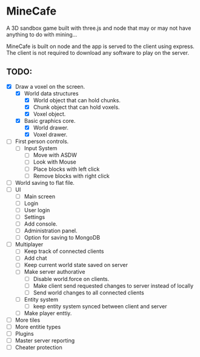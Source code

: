 # MineCafe
A 3D sandbox game built with three.js and node that may or may not have anything to do with mining...

MineCafe is built on node and the app is served to the client using express. The client is not required to download any software to play on the server.

## TODO:
- [x] Draw a voxel on the screen.
  - [x] World data structures
    - [x] World object that can hold chunks.
    - [x] Chunk object that can hold voxels.
    - [x] Voxel object.
  - [x] Basic graphics core.
    - [x] World drawer.
    - [x] Voxel drawer.
- [ ] First person controls.
  - [ ] Input System
    - [ ] Move with ASDW
    - [ ] Look with Mouse
    - [ ] Place blocks with left click
    - [ ] Remove blocks with right click
- [ ] World saving to flat file.
- [ ] UI
  - [ ] Main screen
  - [ ] Login
  - [ ] User login
  - [ ] Settings
  - [ ] Add console.
  - [ ] Administration panel.
  - [ ] Option for saving to MongoDB
- [ ] Multiplayer
  - [ ] Keep track of connected clients
  - [ ] Add chat
  - [ ] Keep current world state saved on server
  - [ ] Make server authorative
    - [ ] Disable world.force on clients.
    - [ ] Make client send requested changes to server instead of locally
    - [ ] Send world changes to all connected clients
  - [ ] Entity system
    - [ ] keep entity system synced between client and server 
  - [ ] Make player enttiy.
- [ ] More tiles
- [ ] More entitie types
- [ ] Plugins
- [ ] Master server reporting
- [ ] Cheater protection
